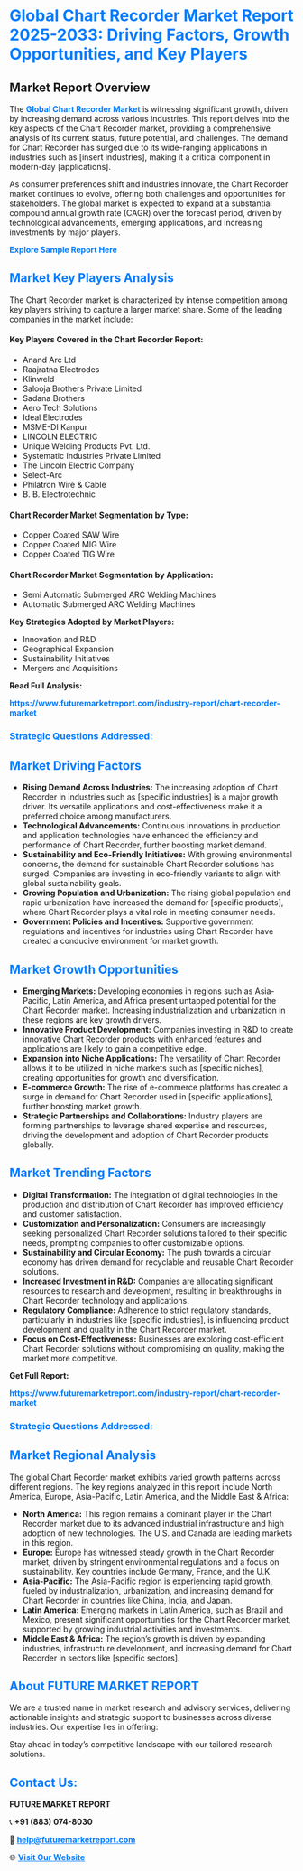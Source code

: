 <h1 style="color: #007BFF;">Global Chart Recorder Market Report 2025-2033: Driving Factors, Growth Opportunities, and Key Players</h1>

<section id="overview">
<h2>Market Report Overview</h2>
<p>The <a href="https://www.futuremarketreport.com/industry-report/chart-recorder-market" style="color: #007BFF; text-decoration: none;"><strong>Global Chart Recorder Market</strong></a> is witnessing significant growth, driven by increasing demand across various industries. This report delves into the key aspects of the Chart Recorder market, providing a comprehensive analysis of its current status, future potential, and challenges. The demand for Chart Recorder has surged due to its wide-ranging applications in industries such as [insert industries], making it a critical component in modern-day [applications].</p>
<p>As consumer preferences shift and industries innovate, the Chart Recorder market continues to evolve, offering both challenges and opportunities for stakeholders. The global market is expected to expand at a substantial compound annual growth rate (CAGR) over the forecast period, driven by technological advancements, emerging applications, and increasing investments by major players.</p>
</section>

<section id="overview">
<p><a href="https://www.futuremarketreport.com/request-sample/reportId=35282" style="color: #007BFF; text-decoration: none;"><strong>Explore Sample Report Here</strong></a></p>
</section>

<section id="key-players">
<h2 style="color: #007BFF;">Market Key Players Analysis</h2>
<p>The Chart Recorder market is characterized by intense competition among key players striving to capture a larger market share. Some of the leading companies in the market include:</p>
<h4>Key Players Covered in the Chart Recorder Report:</h4>
<ul><li>Anand Arc Ltd</li><li>Raajratna Electrodes</li><li>Klinweld</li><li>Salooja Brothers Private Limited</li><li>Sadana Brothers</li><li>Aero Tech Solutions</li><li>Ideal Electrodes</li><li>MSME-DI Kanpur</li><li>LINCOLN ELECTRIC</li><li>Unique Welding Products Pvt. Ltd.</li><li>Systematic Industries Private Limited</li><li>The Lincoln Electric Company</li><li>Select-Arc</li><li>Philatron Wire &amp; Cable</li><li>B. B. Electrotechnic</li></ul>
<h4>Chart Recorder Market Segmentation by Type:</h4>
<ul><li>Copper Coated SAW Wire</li><li>Copper Coated MIG Wire</li><li>Copper Coated TIG Wire</li></ul>

<h4>Chart Recorder Market Segmentation by Application:</h4>
<ul><li>Semi Automatic Submerged ARC Welding Machines</li><li>Automatic Submerged ARC Welding Machines</li></ul>
<p><strong>Key Strategies Adopted by Market Players:</strong></p>
<ul>
<li>Innovation and R&D</li>
<li>Geographical Expansion</li>
<li>Sustainability Initiatives</li>
<li>Mergers and Acquisitions</li>
</ul>
</section>

<section>
<p><strong>Read Full Analysis: </strong></p><a href="https://www.futuremarketreport.com/industry-report/chart-recorder-market" style="color: #007BFF; text-decoration: none;"><strong>https://www.futuremarketreport.com/industry-report/chart-recorder-market</strong></a>
<h3 style="color: #007BFF;">Strategic Questions Addressed:</h3>
</section>

<section id="driving-factors">
<h2 style="color: #007BFF;">Market Driving Factors</h2>
<ul>
<li><strong>Rising Demand Across Industries:</strong> The increasing adoption of Chart Recorder in industries such as [specific industries] is a major growth driver. Its versatile applications and cost-effectiveness make it a preferred choice among manufacturers.</li>
<li><strong>Technological Advancements:</strong> Continuous innovations in production and application technologies have enhanced the efficiency and performance of Chart Recorder, further boosting market demand.</li>
<li><strong>Sustainability and Eco-Friendly Initiatives:</strong> With growing environmental concerns, the demand for sustainable Chart Recorder solutions has surged. Companies are investing in eco-friendly variants to align with global sustainability goals.</li>
<li><strong>Growing Population and Urbanization:</strong> The rising global population and rapid urbanization have increased the demand for [specific products], where Chart Recorder plays a vital role in meeting consumer needs.</li>
<li><strong>Government Policies and Incentives:</strong> Supportive government regulations and incentives for industries using Chart Recorder have created a conducive environment for market growth.</li>
</ul>
</section>

<section id="growth-opportunities">
<h2 style="color: #007BFF;">Market Growth Opportunities</h2>
<ul>
<li><strong>Emerging Markets:</strong> Developing economies in regions such as Asia-Pacific, Latin America, and Africa present untapped potential for the Chart Recorder market. Increasing industrialization and urbanization in these regions are key growth drivers.</li>
<li><strong>Innovative Product Development:</strong> Companies investing in R&D to create innovative Chart Recorder products with enhanced features and applications are likely to gain a competitive edge.</li>
<li><strong>Expansion into Niche Applications:</strong> The versatility of Chart Recorder allows it to be utilized in niche markets such as [specific niches], creating opportunities for growth and diversification.</li>
<li><strong>E-commerce Growth:</strong> The rise of e-commerce platforms has created a surge in demand for Chart Recorder used in [specific applications], further boosting market growth.</li>
<li><strong>Strategic Partnerships and Collaborations:</strong> Industry players are forming partnerships to leverage shared expertise and resources, driving the development and adoption of Chart Recorder products globally.</li>
</ul>
</section>

<section id="trending-factors">
<h2 style="color: #007BFF;">Market Trending Factors</h2>
<ul>
<li><strong>Digital Transformation:</strong> The integration of digital technologies in the production and distribution of Chart Recorder has improved efficiency and customer satisfaction.</li>
<li><strong>Customization and Personalization:</strong> Consumers are increasingly seeking personalized Chart Recorder solutions tailored to their specific needs, prompting companies to offer customizable options.</li>
<li><strong>Sustainability and Circular Economy:</strong> The push towards a circular economy has driven demand for recyclable and reusable Chart Recorder solutions.</li>
<li><strong>Increased Investment in R&D:</strong> Companies are allocating significant resources to research and development, resulting in breakthroughs in Chart Recorder technology and applications.</li>
<li><strong>Regulatory Compliance:</strong> Adherence to strict regulatory standards, particularly in industries like [specific industries], is influencing product development and quality in the Chart Recorder market.</li>
<li><strong>Focus on Cost-Effectiveness:</strong> Businesses are exploring cost-efficient Chart Recorder solutions without compromising on quality, making the market more competitive.</li>
</ul>
</section>

<section>
<p><strong>Get Full Report: </strong></p><a href="https://www.futuremarketreport.com/industry-report/chart-recorder-market" style="color: #007BFF; text-decoration: none;"><strong>https://www.futuremarketreport.com/industry-report/chart-recorder-market</strong></a>
<h3 style="color: #007BFF;">Strategic Questions Addressed:</h3>
</section>


<section id="regional-analysis">
<h2 style="color: #007BFF;">Market Regional Analysis</h2>
<p>The global Chart Recorder market exhibits varied growth patterns across different regions. The key regions analyzed in this report include North America, Europe, Asia-Pacific, Latin America, and the Middle East & Africa:</p>
<ul>
<li><strong>North America:</strong> This region remains a dominant player in the Chart Recorder market due to its advanced industrial infrastructure and high adoption of new technologies. The U.S. and Canada are leading markets in this region.</li>
<li><strong>Europe:</strong> Europe has witnessed steady growth in the Chart Recorder market, driven by stringent environmental regulations and a focus on sustainability. Key countries include Germany, France, and the U.K.</li>
<li><strong>Asia-Pacific:</strong> The Asia-Pacific region is experiencing rapid growth, fueled by industrialization, urbanization, and increasing demand for Chart Recorder in countries like China, India, and Japan.</li>
<li><strong>Latin America:</strong> Emerging markets in Latin America, such as Brazil and Mexico, present significant opportunities for the Chart Recorder market, supported by growing industrial activities and investments.</li>
<li><strong>Middle East & Africa:</strong> The region’s growth is driven by expanding industries, infrastructure development, and increasing demand for Chart Recorder in sectors like [specific sectors].</li>
</ul>
</section>

<footer>
<h2 style="color: #007BFF;">About FUTURE MARKET REPORT</h2>
<p>We are a trusted name in market research and advisory services, delivering actionable insights and strategic support to businesses across diverse industries. Our expertise lies in offering:</p>

<p>Stay ahead in today’s competitive landscape with our tailored research solutions.</p>

<h2 style="color: #007BFF;">Contact Us:</h2>
<p><strong>FUTURE MARKET REPORT</strong></p>
<p>📞 <strong>+91 (883) 074-8030</strong></p>
<p>📧 <strong><a href="mailto:help@futuremarketreport.com" style="color: #007BFF;">help@futuremarketreport.com</a></strong></p>
<p>🌐 <strong><a href="https://www.futuremarketreport.com/" style="color: #007BFF;">Visit Our Website</a></strong></p>
</footer>